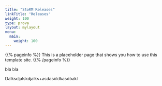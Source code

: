 ```yaml
---
title: "StoRM Releases"
linkTitle: "Releases"
weight: 100
type: prova
layout: mylayout
menu:
  main:
    weight: 100
---
```



{{% pageinfo %}}
This is a placeholder page that shows you how to use this template site.
{{% /pageinfo %}}

bla bla

Dalksdjalskdjalks+asdasòldkasdòakl
